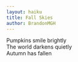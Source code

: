 ```yaml
---
layout: haiku
title: Fall Skies
author: BrandonMGH
---
```


Pumpkins smile brightly<br>
The world darkens quietly<br>
Autumn has fallen<br>